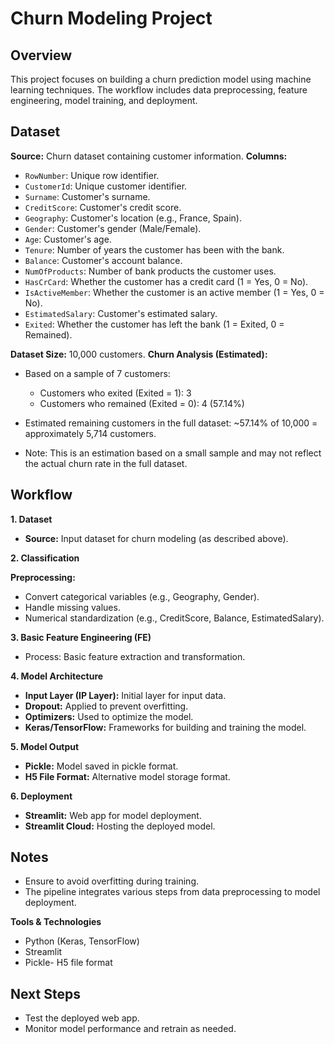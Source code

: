 # Churn Modeling Project
## Overview
This project focuses on building a churn prediction model using machine learning techniques. The workflow includes data preprocessing, feature engineering, model training, and deployment.

## Dataset

**Source:** Churn dataset containing customer information.
**Columns:**
- `RowNumber`: Unique row identifier.
- `CustomerId`: Unique customer identifier.
- `Surname`: Customer's surname.
- `CreditScore`: Customer's credit score.
- `Geography`: Customer's location (e.g., France, Spain).
- `Gender`: Customer's gender (Male/Female).
- `Age`: Customer's age.
- `Tenure`: Number of years the customer has been with the bank.
- `Balance`: Customer's account balance.
- `NumOfProducts`: Number of bank products the customer uses.
- `HasCrCard`: Whether the customer has a credit card (1 = Yes, 0 = No).
- `IsActiveMember`: Whether the customer is an active member (1 = Yes, 0 = No).
- `EstimatedSalary`: Customer's estimated salary.
- `Exited`: Whether the customer has left the bank (1 = Exited, 0 = Remained).


**Dataset Size:** 10,000 customers.
**Churn Analysis (Estimated):**
- Based on a sample of 7 customers:
  - Customers who exited (Exited = 1): 3
  - Customers who remained (Exited = 0): 4 (57.14%)


- Estimated remaining customers in the full dataset: ~57.14% of 10,000 = approximately 5,714 customers.
- Note: This is an estimation based on a small sample and may not reflect the actual churn rate in the full dataset.



## Workflow
**1. Dataset**

- **Source:** Input dataset for churn modeling (as described above).

**2. Classification**

**Preprocessing:**
- Convert categorical variables (e.g., Geography, Gender).
- Handle missing values.
- Numerical standardization (e.g., CreditScore, Balance, EstimatedSalary).

**3. Basic Feature Engineering (FE)**

- Process: Basic feature extraction and transformation.

**4. Model Architecture**

- **Input Layer (IP Layer):** Initial layer for input data.
- **Dropout:** Applied to prevent overfitting.
- **Optimizers:** Used to optimize the model.
- **Keras/TensorFlow:** Frameworks for building and training the model.

**5. Model Output**

- **Pickle:** Model saved in pickle format.
- **H5 File Format:** Alternative model storage format.

**6. Deployment**

- **Streamlit:** Web app for model deployment.
- **Streamlit Cloud:** Hosting the deployed model.

## Notes

- Ensure to avoid overfitting during training.
- The pipeline integrates various steps from data preprocessing to model deployment.

**Tools & Technologies**

- Python (Keras, TensorFlow)
- Streamlit
- Pickle- H5 file format

## Next Steps

- Test the deployed web app.
- Monitor model performance and retrain as needed.





